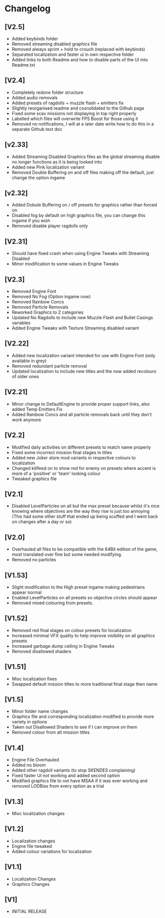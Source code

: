 # Changelog

## [V2.5]
- Added keybinds folder
- Removed streaming disabled graphics file
- Removed always sprint + hold to crouch (replaced with keybinds)
- Separated localization and faster ui in own respective folder
- Added links to both Readme and how to disable parts of the UI into Readme.txt

## [V2.4]
- Completely redone folder structure
- Added audio removals
- Added presets of ragdolls + muzzle flash + emitters fix
- Slightly reorganised readme and cosnolidated to the Github page
- Fixed some scav missions not displaying in top right properly
- Labelled which files will overwrite FPS Boost for those using it
- Removed no notifications, I will at a later date write how to do this in a separate Github text doc

## [v2.33]
- Added Streaming Disabled Graphics files as the global streaming disable no longer functions as it is being looked into
- Added new Pink localization variant
- Removed Double Buffering on and off files making off the default, just change the option ingame

## [v2.32]
- Added Dobule Buffering on / off presets for graphics rather than forced on
- Disabled fog by default on high graphics file, you can change this ingame if you wish
- Removed disable player ragdolls only

## [V2.31]

- Should have fixed crash when using Engine Tweaks with Streaming Disabled
- Minor modification to some values in Engine Tweaks

## [V2.3]

- Removed Engine Font
- Removed No Fog (Option ingame now)
- Removed Rainbow Concs
- Removed Particle Removals
- Reworked Graphics to 2 categories
- Updated No Ragdolls to include new Muzzle Flash and Bullet Casings variables
- Added Engine Tweaks with Texture Streaming disabled variant

## [V2.22]
 
 - Added new localization variant intended for use with Engine Font (only available in grey)
 - Removed redundant particle removal
 - Updated localization to include new titles and the now added recolours of older ones

## [V2.21]

 - Minor change to DefaultEngine to provide proper support links, also added Temp Emitters Fix
 - Added Rainbow Concs and all particle removals back until they don't work anymore

## [V2.2]

 - Modified daily activities on different presets to match name properly
 - Fixed some incorrect mission final stages in titles
 - Added new Joker store mod variants in respective colours to localization
 - Changed killfeed on to show red for enemy on presets where accent is more of a 'positive' or 'team' looking colour
 - Tweaked graphics file

## [V2.1]

 - Disabled LevelParticles on all but the max preset because whilst it's nice knowing where objectives are the way they rise is just too annoying (This had some other stuff that ended up being scuffed and I went back on changes after a day or so)

## [V2.0]

 - Overhauled all files to be compatible with the 64Bit edition of the game, most translated over fine but some needed modifying. 
 - Removed no particles

## [V1.53]

 - Slight modification to the High preset ingame making pedestrians appear normal
 - Enabled LevelParticles on all presets so objective circles should appear 
 - Removed mixed colouring from presets.

## [V1.52]

 - Removed red final stages on colour presets for localization
 - Increased minimal VFX quality to help improve visibility on all graphics presets
 - Increased garbage dump ceiling in Engine Tweaks
 - Removed disallowed shaders

## [V1.51]

 - Misc localization fixes
 - Swapped default mission titles to more traditional final stage then name

## [V1.5]

 - Minor folder name changes 
 - Graphics file and corresponding localization modified to provide more variety in options 
 - Taken out Disallowed Shaders to see if I can improve on them
 - Removed colour from alt mission titles

## [V1.4]

 - Engine File Overhauled 
 - Added no bloom 
 - Added other ragdoll variants (to stop SKENDES complaining) 
 - Fixed faster UI not working and added second option 
 - Modified graphics file to not have MSAA if it was ever working and removed LODBias from every option as a trial

## [V1.3]

 - Misc localization changes

## [V1.2]

 - Localization changes 
 - Engine file tweaked 
 - Added colour variations for localization

## [V1.1]

 - Localization Changes 
 - Graphics Changes

## [V1]

 - INITIAL RELEASE
